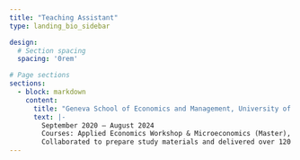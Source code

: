 ```yaml
---
title: "Teaching Assistant"
type: landing_bio_sidebar

design:
  # Section spacing
  spacing: '0rem'

# Page sections
sections:
  - block: markdown
    content:
      title: "Geneva School of Economics and Management, University of Geneva"
      text: |-
        September 2020 – August 2024  
        Courses: Applied Economics Workshop & Microeconomics (Master), Applied Econometrics (Bachelor).  
        Collaborated to prepare study materials and delivered over 120 seminars to a diverse cohort of students.
---
```

